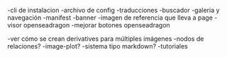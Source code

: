 

-cli de instalacion
-archivo de config
-traducciones
-buscador
-galeria y navegación
-manifest
-banner
-imagen de referencia que lleva a page
-visor openseadragon
-mejorar botones openseadragon

-ver cómo se crean derivatives para múltiples imágenes
-nodos de relaciones?
-image-plot?
-sistema tipo markdown?
-tutoriales
